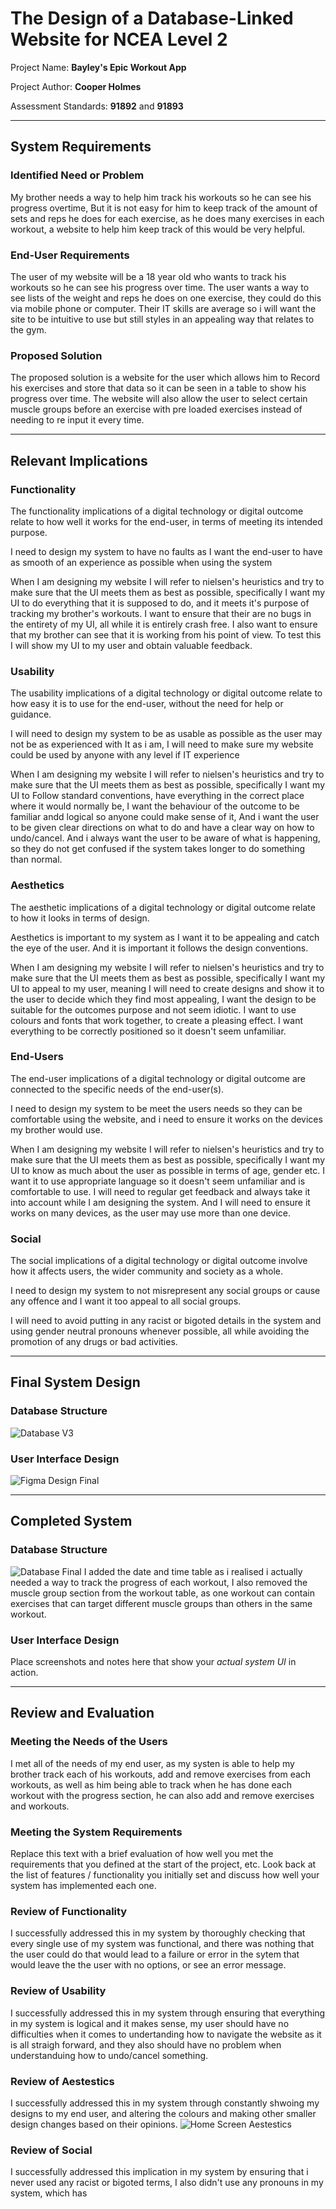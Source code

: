 # The Design of a Database-Linked Website for NCEA Level 2

Project Name: **Bayley's Epic Workout App**

Project Author: **Cooper Holmes**

Assessment Standards: **91892** and **91893**


-------------------------------------------------

## System Requirements

### Identified Need or Problem

My brother needs a way to help him track his workouts so he can see his progress overtime, But it is not easy for him to keep track of the amount of sets and reps he does for each exercise, as he does many exercises in each workout, a website to help him keep track of this would be very helpful.

### End-User Requirements

The user of my website will be a 18 year old who wants to track his workouts so he can see his progress over time.
The user wants a way to see lists of the weight and reps he does on one exercise, they could do this via mobile phone or computer. Their IT skills are average so i will want the site to be intuitive to use but still styles in an appealing way that relates to the gym.

### Proposed Solution

The proposed solution is a website for the user which allows him to Record his exercises and store that data so it can be seen in a table to show his progress over time. The website will also allow the user to select certain muscle groups before an exercise with pre loaded exercises instead of needing to re input it every time.


-------------------------------------------------

## Relevant Implications

### Functionality

The functionality implications of a digital technology or digital outcome relate to how well it works for the end-user, in terms of meeting its intended purpose.

I need to design my system to have no faults as I want the end-user to have as smooth of an experience as possible when using the system

When I am designing my website I will refer to nielsen's heuristics and try to make sure that the UI meets them as best as possible, specifically I want my UI to do everything that it is supposed to do, and it meets it's purpose of tracking my brother's workouts. I want to ensure that their are no bugs in the entirety of my UI, all while it is entirely crash free. I also want to ensure that my brother can see that it is working from his point of view. To test this I will show my UI to my user and obtain valuable feedback.

### Usability

The usability implications of a digital technology or digital outcome relate to how easy it is to use for the end-user, without the need for help or guidance.

I will need to design my system to be as usable as possible as the user may not be as experienced with It as i am, I will need to make sure my website could be used by anyone with any level if IT experience

When I am designing my website I will refer to nielsen's heuristics and try to make sure that the UI meets them as best as possible, specifically I want my UI to Follow standard conventions, have everything in the correct place where it would normally be, I want the behaviour of the outcome to be familiar andd logical so anyone could make sense of it, And i want the user to be given clear directions on what to do and have a clear way on how to undo/cancel. And i always want the user to be aware of what is happening, so they do not get confused if the system takes longer to do something than normal.

### Aesthetics

The aesthetic implications of a digital technology or digital outcome relate to how it looks in terms of design.

Aesthetics is important to my system as I want it to be appealing and catch the eye of the user. And it is important it follows the design conventions.

When I am designing my website I will refer to nielsen's heuristics and try to make sure that the UI meets them as best as possible, specifically I want my UI to appeal to my user, meaning I will need to create designs and show it to the user to decide which they find most appealing, I want the design to be suitable for the outcomes purpose and not seem idiotic. I want to use colours and fonts that work together, to create a pleasing effect. I want everything to be correctly positioned so it doesn't seem unfamiliar.

### End-Users

The end-user implications of a digital technology or digital outcome are connected to the specific needs of the end-user(s).

I need to design my system to be meet the users needs so they can be comfortable using the website, and i need to ensure it works on the devices my brother would use.

When I am designing my website I will refer to nielsen's heuristics and try to make sure that the UI meets them as best as possible, specifically I want my UI to know as much about the user as possible in terms of age, gender etc. I want it to use appropriate language so it doesn't seem unfamiliar and is comfortable to use. I will need to regular get feedback and always take it into account while I am designing the system. And I will need to ensure it works on many devices, as the user may use more than one device.

### Social

The social implications of a digital technology or digital outcome involve how it affects users, the wider community and society as a whole.

I need to design my system to not misrepresent any social groups or cause any offence and I want it too appeal to all social groups.

I will need to avoid putting in any racist or bigoted details in the system and using gender neutral pronouns whenever possible, all while avoiding the promotion of any drugs or bad activities.


-------------------------------------------------

## Final System Design

### Database Structure

![Database V3](images/database-design-V3.png)


### User Interface Design

![Figma Design Final](images/coloured-figma-UI-V2.png)


-------------------------------------------------

## Completed System

### Database Structure

![Database Final](images/database-design-final.png)
I added the date and time table as i realised i actually needed a way to track the progress of each workout, I also removed the muscle group section from the workout table, as one workout can contain exercises that can target different muscle groups than others in the same workout.

### User Interface Design

Place screenshots and notes here that show your *actual system UI* in action.


-------------------------------------------------

## Review and Evaluation

### Meeting the Needs of the Users

I met all of the needs of my end user, as my systen is able to help my brother track each of his workouts, add and remove exercises from each workouts, as well as him being able to track when he has done each workout with the progress section, he can also add and remove exercises and workouts.


### Meeting the System Requirements

Replace this text with a brief evaluation of how well you met the requirements that you defined at the start of the project, etc. Look back at the list of features / functionality you initially set and discuss how well your system has implemented each one.

### Review of Functionality

I successfully addressed this in my system by thoroughly checking that every single use of my system was functional, and there was nothing that the user could do that would lead to a failure or error in the sytem that would leave the the user with no options, or see an error message.

### Review of Usability 

I successfully addressed this in my system through ensuring that everything in my system is logical and it makes sense, my user should have no difficulties when it comes to undertanding how to navigate the website as it is all straigh forward, and they also should have no problem when understanduing how to undo/cancel something.

### Review of Aestestics

I successfully addressed this in my system through constantly shwoing my designs to my end user, and altering the colours and making other smaller design changes based on their opinions.
![Home Screen Aestestics](<images/home-page-aes.png>)


### Review of Social

I successfully addressed this implication in my system by ensuring that i never used any racist or bigoted terms, I also didn't use any pronouns in my system, which has 
